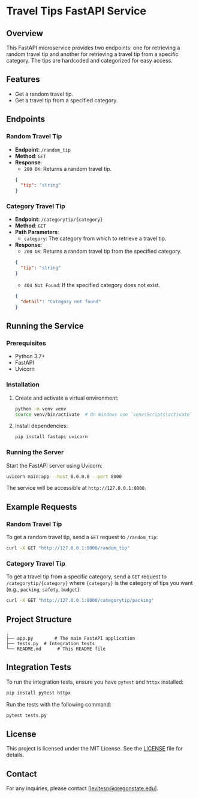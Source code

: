 # Travel Tips FastAPI Service

## Overview

This FastAPI microservice provides two endpoints: one for retrieving a random travel tip and another for retrieving a travel tip from a specific category. The tips are hardcoded and categorized for easy access.

## Features

- Get a random travel tip.
- Get a travel tip from a specified category.

## Endpoints

### Random Travel Tip

- **Endpoint**: `/random_tip`
- **Method**: `GET`
- **Response**:
  - `200 OK`: Returns a random travel tip.
  ```json
  {
    "tip": "string"
  }
  ```

### Category Travel Tip

- **Endpoint**: `/categorytip/{category}`
- **Method**: `GET`
- **Path Parameters**:
  - `category`: The category from which to retrieve a travel tip.
- **Response**:
  - `200 OK`: Returns a random travel tip from the specified category.
  ```json
  {
    "tip": "string"
  }
  ```
  - `404 Not Found`: If the specified category does not exist.
  ```json
  {
    "detail": "Category not found"
  }
  ```

## Running the Service

### Prerequisites

- Python 3.7+
- FastAPI
- Uvicorn

### Installation

1. Create and activate a virtual environment:
    ```bash
    python -m venv venv
    source venv/bin/activate  # On Windows use `venv\Scripts\activate`
    ```

2. Install dependencies:
    ```bash
    pip install fastapi uvicorn
    ```

### Running the Server

Start the FastAPI server using Uvicorn:

```bash
uvicorn main:app --host 0.0.0.0 --port 8000
```

The service will be accessible at `http://127.0.0.1:8000`.

## Example Requests

### Random Travel Tip

To get a random travel tip, send a `GET` request to `/random_tip`:

```bash
curl -X GET "http://127.0.0.1:8000/random_tip"
```

### Category Travel Tip

To get a travel tip from a specific category, send a `GET` request to `/categorytip/{category}` where `{category}` is the category of tips you want (e.g., `packing`, `safety`, `budget`):

```bash
curl -X GET "http://127.0.0.1:8000/categorytip/packing"
```

## Project Structure

```
.
├── app.py        # The main FastAPI application
├── tests.py  # Integration tests
└── README.md      # This README file
```

## Integration Tests

To run the integration tests, ensure you have `pytest` and `httpx` installed:

```bash
pip install pytest httpx
```

Run the tests with the following command:

```bash
pytest tests.py
```

## License

This project is licensed under the MIT License. See the [LICENSE](LICENSE) file for details.

## Contact

For any inquiries, please contact [levitesn@oregonstate.edu].

